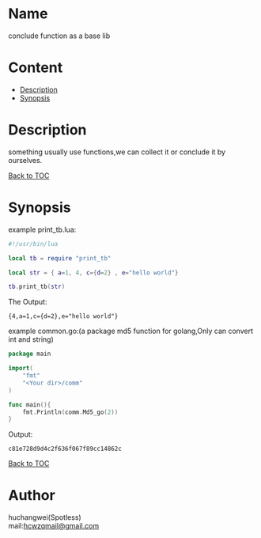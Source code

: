 Name
=======
conclude function as a base lib

Content
=======
* [Description](#description)
* [Synopsis](#synopsis)


Description
===========
something usually use functions,we can collect it or conclude it by ourselves.

[Back to TOC](#content)

Synopsis
==========
example print_tb.lua:
```lua
#!/usr/bin/lua 

local tb = require "print_tb"

local str = { a=1, 4, c={d=2} , e="hello world"}

tb.print_tb(str)

```

The Output:
```shell
{4,a=1,c={d=2},e="hello world"} 

``` 
example common.go:(a package md5 function for golang,Only can convert int and string)
```go
package main

import(
    "fmt"
    "<Your dir>/comm"
)

func main(){
    fmt.Println(comm.Md5_go(2))
}
```
Output:
```
c81e728d9d4c2f636f067f89cc14862c
```
[Back to TOC](#content)<br>

Author
=======
huchangwei(Spotless)<br>
mail:hcwzqmail@gmail.com<br>
